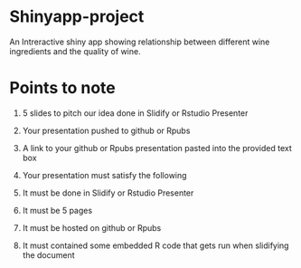 # Shinyapp-project

An Intreractive shiny app showing relationship between different wine ingredients and the quality of wine.
# Points to note

1. 5 slides to pitch our idea done in Slidify or Rstudio Presenter

2.  Your presentation pushed to github or Rpubs

3.  A link to your github or Rpubs presentation pasted into the provided text box

4.  Your presentation must satisfy the following

5. It must be done in Slidify or Rstudio Presenter

6. It must be 5 pages

7. It must be hosted on github or Rpubs

8. It must contained some embedded R code that gets run when slidifying the document
